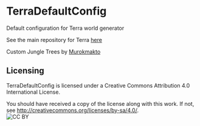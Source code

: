 # TerraDefaultConfig
Default configuration for Terra world generator  

See the main repository for Terra [here](https://github.com/PolyhedralDev/Terra)


Custom Jungle Trees by [Murokmakto](https://www.planetminecraft.com/project/custom-tree-pack-vol2-tropical-forest/)

## Licensing

TerraDefaultConfig is licensed under a
Creative Commons Attribution 4.0 International License.

You should have received a copy of the license along with this
work.  If not, see http://creativecommons.org/licenses/by-sa/4.0/.  
![CC BY](https://licensebuttons.net/l/by/3.0/88x31.png)
